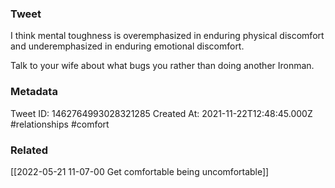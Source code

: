 ### Tweet
I think mental toughness is overemphasized in enduring physical discomfort and underemphasized in enduring emotional discomfort. 

Talk to your wife about what bugs you rather than doing another Ironman.

### Metadata
Tweet ID: 1462764993028321285
Created At: 2021-11-22T12:48:45.000Z
#relationships 
#comfort

### Related
[[2022-05-21 11-07-00 Get comfortable being uncomfortable]]

